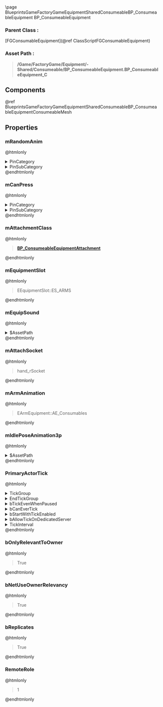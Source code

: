 \page BlueprintsGameFactoryGameEquipmentSharedConsumeableBP_ConsumeableEquipment BP_ConsumeableEquipment
### Parent Class :
[FGConsumableEquipment](@ref ClassScriptFGConsumableEquipment)
### Asset Path :
<b><blockquote>/Game/FactoryGame/Equipment/-Shared/Consumeable/BP_ConsumeableEquipment.BP_ConsumeableEquipment_C</blockquote></b>
## Components

@ref BlueprintsGameFactoryGameEquipmentSharedConsumeableBP_ConsumeableEquipmentConsumeableMesh

## Properties

### mRandomAnim
@htmlonly
<details>
 <summary>PinCategory</summary>
<blockquote>int</blockquote>
</details>
<details>
 <summary>PinSubCategory</summary>
<blockquote>int</blockquote>
</details>
@endhtmlonly

### mCanPress
@htmlonly
<details>
 <summary>PinCategory</summary>
<blockquote>bool</blockquote>
</details>
<details>
 <summary>PinSubCategory</summary>
<blockquote>bool</blockquote>
</details>
@endhtmlonly

### mAttachmentClass
@htmlonly
<b><a href="_blueprints_game_factory_game_equipment-shared_consumeable_b_p__consumeable_equipment_attachment.html"><blockquote>BP_ConsumeableEquipmentAttachment</blockquote></a></b>
@endhtmlonly

### mEquipmentSlot
@htmlonly
<blockquote>EEquipmentSlot::ES_ARMS</blockquote>
@endhtmlonly

### mEquipSound
@htmlonly
<details>
 <summary>$AssetPath</summary>
<b><a href="_blueprints_game_factory_game_character_player_audio_s_b__character_essentials_play__p__resource_pick_up.html"><blockquote>Play_P_ResourcePickUp</blockquote></a></b>
</details>
@endhtmlonly

### mAttachSocket
@htmlonly
<blockquote>hand_rSocket</blockquote>
@endhtmlonly

### mArmAnimation
@htmlonly
<blockquote>EArmEquipment::AE_Consumables</blockquote>
@endhtmlonly

### mIdlePoseAnimation3p
@htmlonly
<details>
 <summary>$AssetPath</summary>
<b><a href="_blueprints_game_factory_game_character_player_animation_third_person_consumablesdle_01.html"><blockquote>Consumablesdle_01</blockquote></a></b>
</details>
@endhtmlonly

### PrimaryActorTick
@htmlonly
<details>
 <summary>TickGroup</summary>
<blockquote>0</blockquote>
</details>
<details>
 <summary>EndTickGroup</summary>
<blockquote>0</blockquote>
</details>
<details>
 <summary>bTickEvenWhenPaused</summary>
<blockquote>False</blockquote>
</details>
<details>
 <summary>bCanEverTick</summary>
<blockquote>True</blockquote>
</details>
<details>
 <summary>bStartWithTickEnabled</summary>
<blockquote>False</blockquote>
</details>
<details>
 <summary>bAllowTickOnDedicatedServer</summary>
<blockquote>True</blockquote>
</details>
<details>
 <summary>TickInterval</summary>
<blockquote>0</blockquote>
</details>
@endhtmlonly

### bOnlyRelevantToOwner
@htmlonly
<blockquote>True</blockquote>
@endhtmlonly

### bNetUseOwnerRelevancy
@htmlonly
<blockquote>True</blockquote>
@endhtmlonly

### bReplicates
@htmlonly
<blockquote>True</blockquote>
@endhtmlonly

### RemoteRole
@htmlonly
<blockquote>1</blockquote>
@endhtmlonly

